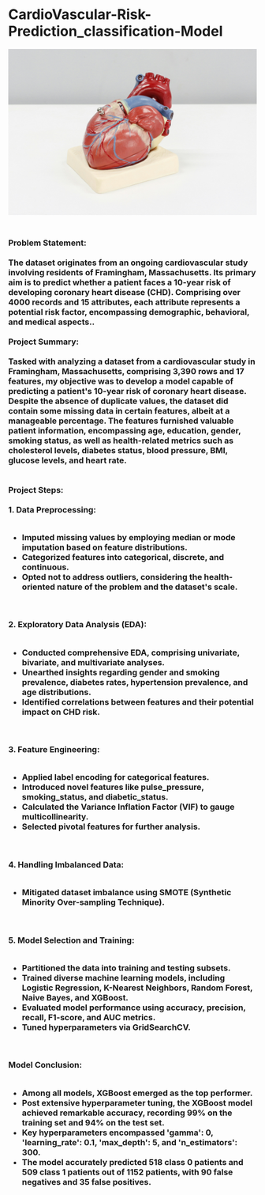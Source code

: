 # CardioVascular-Risk-Prediction_classification-Model


![Local GIF](ali-hajiluyi-MhFJNz_D8t4-unsplash.jpg)

<h3 align="Left">
<br>
 Problem Statement:
  <br>
<br>
The dataset originates from an ongoing cardiovascular study involving residents of Framingham, Massachusetts. Its primary aim is to predict whether a patient faces a 10-year risk of developing coronary heart disease (CHD). Comprising over 4000 records and 15 attributes, each attribute represents a potential risk factor, encompassing demographic, behavioral, and medical aspects..<br>
<br>
Project Summary:
  <br>
  <br>
Tasked with analyzing a dataset from a cardiovascular study in Framingham, Massachusetts, comprising 3,390 rows and 17 features, my objective was to develop a model capable of predicting a patient's 10-year risk of coronary heart disease. Despite the absence of duplicate values, the dataset did contain some missing data in certain features, albeit at a manageable percentage. The features furnished valuable patient information, encompassing age, education, gender, smoking status, as well as health-related metrics such as cholesterol levels, diabetes status, blood pressure, BMI, glucose levels, and heart rate.<br>
<br>
  <br>
Project Steps:
<br>
  <br>
1.  Data Preprocessing:
<br>
  <br>
 <ul>
 <li>Imputed missing values by employing median or mode imputation based on feature distributions. </li>
  <li>Categorized features into categorical, discrete, and continuous.</li>
  <li>Opted not to address outliers, considering the health-oriented nature of the problem and the dataset's scale.</li>
</ul>
  <br>
   <br>
2. Exploratory Data Analysis (EDA):
<br>
   <br>
   <ul>
  <li>Conducted comprehensive EDA, comprising univariate, bivariate, and multivariate analyses.</li>
  <li>Unearthed insights regarding gender and smoking prevalence, diabetes rates, hypertension prevalence, and age distributions.</li>
  <li>Identified correlations between features and their potential impact on CHD risk.</li>
</ul>
 <br>
   <br>
3. Feature Engineering:
<br>
   <br>
    <ul>
<li>Applied label encoding for categorical features.</li>
<li>Introduced novel features like pulse_pressure, smoking_status, and diabetic_status.</li>
<li>Calculated the Variance Inflation Factor (VIF) to gauge multicollinearity.</li>
<li>Selected pivotal features for further analysis.</li>
</ul>
  <br>
   <br>
4. Handling Imbalanced Data:
<br>
   <br>
   <ul>
<li>Mitigated dataset imbalance using SMOTE (Synthetic Minority Over-sampling Technique).</li>
    </ul>
  <br>
   <br>
5. Model Selection and Training:
<br>
   <br>
    <ul>
<li>Partitioned the data into training and testing subsets.</li>
<li>Trained diverse machine learning models, including Logistic Regression, K-Nearest Neighbors, Random Forest, Naive Bayes, and XGBoost.</li>
<li>Evaluated model performance using accuracy, precision, recall, F1-score, and AUC metrics.</li>
<li>Tuned hyperparameters via GridSearchCV.</li>
   </ul>  
  <br>
   <br>
Model Conclusion:
<br>
   <br>
    <ul>
<li>Among all models, XGBoost emerged as the top performer.</li>
<li>Post extensive hyperparameter tuning, the XGBoost model achieved remarkable accuracy, recording 99% on the training set and 94% on the test set.</li>
<li>Key hyperparameters encompassed 'gamma': 0, 'learning_rate': 0.1, 'max_depth': 5, and 'n_estimators': 300.</li>
<li>The model accurately predicted 518 class 0 patients and 509 class 1 patients out of 1152 patients, with 90 false negatives and 35 false positives.</li>
</ul> 
</h3>
